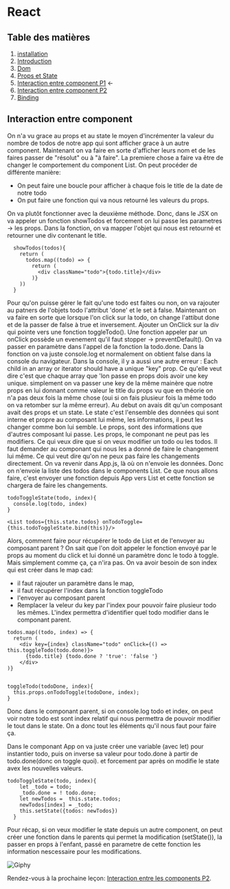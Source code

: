 # React

## Table des matières

1. [installation](./Installation.md)
2. [Introduction](./introduction.md) 
3. [Dom](./Dom.md)
4. [Props et State](./PropsEtState.md)
5. [Interaction entre component P1](./InteractionEntreComponentPartie1.md) ← 
6. [Interaction entre component P2](./InteractionEntreComponentPartie2.md) 
7. [Binding](./Binding.mb)


## Interaction entre component

On n'a vu grace au props et au state le moyen d'incrémenter la valeur du nombre de todos de notre app qui sont afficher grace à un autre component. Maintenant on va faire en sorte d'afficher leurs nom et de les faires passer de "résolut" ou à "à faire". 
La premiere chose a faire va être de changer le comportement du component List. On peut procéder de différente manière: 
- On peut faire une boucle pour afficher à chaque fois le title de la date de notre todo
- On put faire une fonction qui va nous retourné les valeurs du props.

On va plutôt fonctionner avec la deuxième méthode. Donc, dans le JSX on va appeler un fonction showTodos et forcement on lui passe les parametres -> les props. Dans la fonction, on va mapper l'objet qui nous est retourné et retourner une div contenant le title.

```JS
  showTodos(todos){
    return (
      todos.map((todo) => {
        return (
          <div className="todo">{todo.title}</div>
        )}
    ))
  }
```

Pour qu'on puisse gérer le fait qu'une todo est faites ou non, on va rajouter au patners de l'objets todo l'attribut 'done' et le set à false.
Maintenant on va faire en sorte que lorsque l'on click sur la todo, on change l'attibut done et de la passer de false à true et inversement.
Ajouter un OnClick sur la div qui pointe vers une fonction toggleTodo(). Une fonction appeler par un onClick possède un evenement qu'il faut stopper -> preventDefault(). On va passer en paramètre dans l'appel de la fonction la todo.done. Dans la fonction on va juste console.log et normalement on obtient false dans la console du navigateur. Dans la console, il y a aussi une autre erreur : Each child in an array or iterator should have a unique "key" prop. Ce qu'elle veut dire c'est que chaque array que 'lon passe en props dois avoir une key unique. simplement on va passer une key de la même mainère que notre props en lui donnant comme valeur le title du props vu que en théorie on n'a pas deux fois la même chose (oui si on fais plusieur fois la même todo on va retomber sur la même erreur). Au debut on avais dit qu'un composant avait des props et un state. Le state c'est l'ensemble des données qui sont interne et propre au composant lui même, les informations, il peut les changer comme bon lui semble. Le props, sont des informations que d'autres composant lui passe. Les props, le componant ne peut pas les modifiers. Ce qui veux dire que si on veux modifier un todo ou les todos. Il faut demander au componant qui nous les a donné de faire le changement lui même. Ce qui veut dire qu'on ne peux pas faire les changements directement.
On va revenir dans App.js, là où on n'envoie les données. Donc on n'envoie la liste des todos dans le components List. Ce que nous allons faire, c'est envoyer une fonction depuis App vers List et cette fonction se chargera de faire les changements.


```JS
todoToggleState(todo, index){
  console.log(todo, index)
}

<List todos={this.state.todos} onTodoToggle={this.todoToggleState.bind(this)}/>
```

Alors, comment faire pour récupérer le todo de List et de l'envoyer au composant parent ? On sait que l'on doit appeler le fonction envoyé par le props au moment du click et lui donné un paramètre donc le todo à toggle. Mais simplement comme ça, ça n'ira pas. On va avoir besoin de son index qui est créer dans le map cad:
- il faut rajouter un paramètre dans le map,
- il faut récupérer l'index dans la fonction toggleTodo
- l'envoyer au composant parent
- Remplacer la veleur du key par l'index pour pouvoir faire plusieur todo les mêmes.
L'index permettra d'identifier quel todo modifier dans le componant parent.

```JS
todos.map((todo, index) => {
  return (
    <div key={index} className="todo" onClick={() => this.toggleTodo(todo.done)}>
      {todo.title} {todo.done ? 'true': 'false '}
    </div>
)}


toggleTodo(todoDone, index){
  this.props.onTodoToggle(todoDone, index);
}  
```

Donc dans le componant parent, si on console.log todo et index, on peut voir notre todo est sont index relatif qui nous permettra de pouvoir modifier le tout dans le state. On a donc tout les éléments qu'il nous faut pour faire ça.

Dans le componant App on va juste créer une variable (avec let) pour instantier todo, puis on inverse sa valeur pour todo.done à partir de todo.done(donc on toggle quoi). et forcement par après on modifie le state avex les nouvelles valeurs.

```JS
todoToggleState(todo, index){
    let _todo = todo;
    _todo.done = ! todo.done;
    let newTodos =  this.state.todos; 
    newTodos[index] = _todo;
    this.setState({todos: newTodos})
  }
```

Pour récap, si on veux modifier le state depuis un autre component, on peut créer une fonction dans le parents qui permet la modification (setState()), la passer en props à l'enfant, passé en parametre de cette fonction les information nescessaire pour les modifications.

![Giphy](https://gph.is/28ZplIv)

Rendez-vous à la prochaine leçon: [Interaction entre les components P2](./InteractionEntreComponentPartie2.md).
